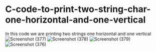 # C-code-to-print-two-string-char-one-horizontal-and-one-vertical
In this code we are printing two strings one horizontal and one vertical
![Screenshot (377)](https://github.com/RishabhRaj240/C-code-to-print-two-string-char-one-horizontal-and-one-vertical/assets/155876855/64a694e5-6311-42ae-b0af-e3e2b4b747d1)
![Screenshot (378)](https://github.com/RishabhRaj240/C-code-to-print-two-string-char-one-horizontal-and-one-vertical/assets/155876855/ce0adea6-078e-4cb6-9b8b-d2f15f8abd07)
![Screenshot (379)](https://github.com/RishabhRaj240/C-code-to-print-two-string-char-one-horizontal-and-one-vertical/assets/155876855/22b8a863-9bf6-4512-9bda-292ada346d72)
![Screenshot (376)](https://github.com/RishabhRaj240/C-code-to-print-two-string-char-one-horizontal-and-one-vertical/assets/155876855/d4244b68-87a8-4a3e-9f21-7bd342f134c9)
